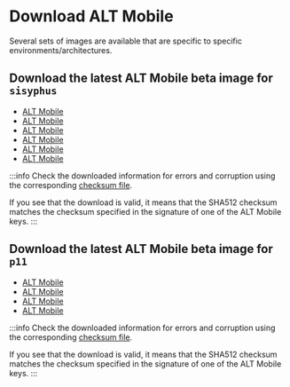 # Download ALT Mobile

Several sets of images are available that are specific to specific environments/architectures.

## Download the latest ALT Mobile beta image for `sisyphus`

- [ALT Mobile <Badge type="tip" text="lt11i" /><Badge type="warning" text="aarch64" /><Badge type="info" text="img.xz" />](https://beta.altlinux.org/mobile/sisyphus/latest/alt-mobile-phosh-lt11i-20240926-aarch64.img.xz)
- [ALT Mobile <Badge type="tip" text="pine" /><Badge type="warning" text="aarch64" /><Badge type="info" text="img.xz" />](https://beta.altlinux.org/mobile/sisyphus/latest/alt-mobile-phosh-pine-20240926-aarch64.img.xz)
- [ALT Mobile <Badge type="tip" text="rocknix" /><Badge type="warning" text="aarch64" /><Badge type="info" text="img.xz" />](https://beta.altlinux.org/mobile/sisyphus/latest/alt-mobile-phosh-rocknix-20240926-aarch64.img.xz)
- [ALT Mobile <Badge type="tip" text="un-def" /><Badge type="warning" text="aarch64" /><Badge type="info" text="img.xz" />](https://beta.altlinux.org/mobile/sisyphus/latest/alt-mobile-phosh-un-def-20240926-aarch64.img.xz)
- [ALT Mobile <Badge type="tip" text="un-def" /><Badge type="warning" text="riscv64" /><Badge type="info" text="img.xz" />](https://beta.altlinux.org/mobile/sisyphus/latest/alt-mobile-phosh-un-def-20240926-riscv64.img.xz)
- [ALT Mobile <Badge type="tip" text="un-def" /><Badge type="warning" text="x86_64" /><Badge type="info" text="img.xz" />](https://beta.altlinux.org/mobile/sisyphus/latest/alt-mobile-phosh-un-def-20240926-x86_64.img.xz)

:::info
Check the downloaded information for errors and corruption using the corresponding [checksum file](https://beta.altlinux.org/mobile/sisyphus/latest/SHA512SUM).

If you see that the download is valid, it means that the SHA512 checksum matches the checksum specified in the signature of one of the ALT Mobile keys.
:::

## Download the latest ALT Mobile beta image for `p11`

- [ALT Mobile <Badge type="tip" text="lt11i" /><Badge type="warning" text="aarch64" /><Badge type="info" text="img.xz" />](https://beta.altlinux.org/mobile/p11/latest/alt-mobile-phosh-lt11i-11.0-alpha1-aarch64.img.xz)
- [ALT Mobile <Badge type="tip" text="pine" /><Badge type="warning" text="aarch64" /><Badge type="info" text="img.xz" />](https://beta.altlinux.org/mobile/p11/latest/alt-mobile-phosh-lt11i-11.0-alpha1-aarch64.img.xz)
- [ALT Mobile <Badge type="tip" text="un-def" /><Badge type="warning" text="aarch64" /><Badge type="info" text="img.xz" />](https://beta.altlinux.org/mobile/p11/latest/alt-mobile-phosh-un-def-11.0-alpha1-aarch64.img.xz)
- [ALT Mobile <Badge type="tip" text="un-def" /><Badge type="warning" text="x86_64" /><Badge type="info" text="img.xz" />](https://beta.altlinux.org/mobile/p11/latest/alt-mobile-phosh-un-def-11.0-alpha1-x86_64.img.xz)

:::info
Check the downloaded information for errors and corruption using the corresponding [checksum file](https://beta.altlinux.org/mobile/p11/latest/SHA512SUM).

If you see that the download is valid, it means that the SHA512 checksum matches the checksum specified in the signature of one of the ALT Mobile keys.
:::

